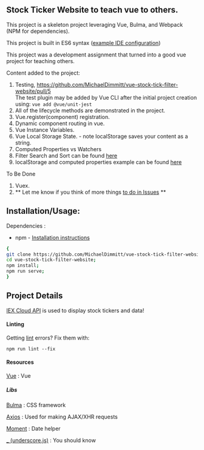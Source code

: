 ## Stock Ticker Website to teach vue to others.

This project is a skeleton project leveraging Vue, Bulma, and Webpack (NPM for dependencies).

This project is built in ES6 syntax ([example IDE configuration](https://stackoverflow.com/questions/35425915/how-do-i-enable-es6-syntax-in-webstorm))

This project was a development assignment that turned into a good vue project for teaching others.

Content added to the project:
1) Testing, https://github.com/MichaelDimmitt/vue-stock-tick-filter-website/pull/5 <br/>
The test plugin may be added by Vue CLI after the initial project creation using: `vue add @vue/unit-jest`
2) All of the lifecycle methods are demonstrated in the project.
3) Vue.register(component) registration.
4) Dynamic component routing in vue.
5) Vue Instance Variables.
6) Vue Local Storage State. - note localStorage saves your content as a string.
7) Computed Properties vs Watchers
8) Filter Search and Sort can be found [here](https://github.com/MichaelDimmitt/vue-stock-tick-filter-website/blob/master/src/lib/apiFilter.js)
9) localStorage and computed properties example can be found [here](https://github.com/MichaelDimmitt/vue-stock-tick-filter-website/blob/master/src/views/Symbols.vue)

To Be Done
1) Vuex.
2) ** Let me know if you think of more things [to do in Issues](https://github.com/MichaelDimmitt/vue-stock-tick-filter-website/issues?q=is%3Aissue+is%3Aopen+sort%3Aupdated-desc) **

## Installation/Usage:

Dependencies : 
- npm - [Installation instructions](https://www.npmjs.com/get-npm)

```bash
{
git clone https://github.com/MichaelDimmitt/vue-stock-tick-filter-website.git;
cd vue-stock-tick-filter-website;
npm install;
npm run serve;
}
```

## Project Details
[IEX Cloud API](https://iexcloud.io/docs/api/#collections) is used to display stock tickers and data!


#### Linting
Getting [lint](https://eslint.org/) errors? Fix them with:

```
npm run lint --fix
```

#### Resources
[Vue](https://vuejs.org/v2/guide/) : Vue

##### Libs
[Bulma](https://bulma.io/documentation/) : CSS framework

[Axios](https://github.com/axios/axios) : Used for making AJAX/XHR requests

[Moment](https://momentjs.com/docs/) : Date helper

[_ (underscore.js)](https://underscorejs.org/) : You should know
